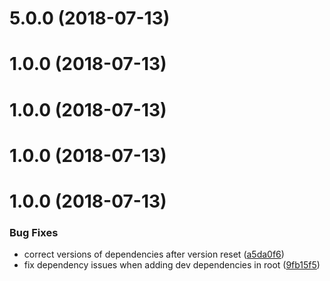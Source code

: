 <a name="5.0.0"></a>
# 5.0.0 (2018-07-13)



<a name="1.0.0"></a>
# 1.0.0 (2018-07-13)



<a name="1.0.0"></a>
# 1.0.0 (2018-07-13)



<a name="1.0.0"></a>
# 1.0.0 (2018-07-13)



<a name="1.0.0"></a>
# 1.0.0 (2018-07-13)


### Bug Fixes

* correct versions of dependencies after version reset ([a5da0f6](https://github.com/overmindbots/discord-js-command-manager/commit/a5da0f6))
* fix dependency issues when adding dev dependencies in root ([9fb15f5](https://github.com/overmindbots/discord-js-command-manager/commit/9fb15f5))



